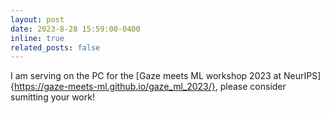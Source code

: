 ```yaml
---
layout: post
date: 2023-8-28 15:59:00-0400
inline: true
related_posts: false
---
```


I am serving on the PC for the [Gaze meets ML workshop 2023 at NeurIPS]{https://gaze-meets-ml.github.io/gaze_ml_2023/}, please consider sumitting your work!
